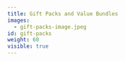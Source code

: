 ```yaml
---
title: Gift Packs and Value Bundles
images:
  - gift-packs-image.jpeg
id: gift-packs
weight: 60
visible: true
---
```

